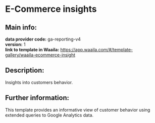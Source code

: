 # E-Commerce insights  
## Main info:  
**data provider code:** ga-reporting-v4  
**version:** 1  
**link to template in Waaila:** https://app.waaila.com/#/template-gallery/waaila-ecommerce-insight  
## Description:  
Insights into customers behavior.  
## Further information:  
This template provides an informative view of customer behavior using extended queries to Google Analytics data.
